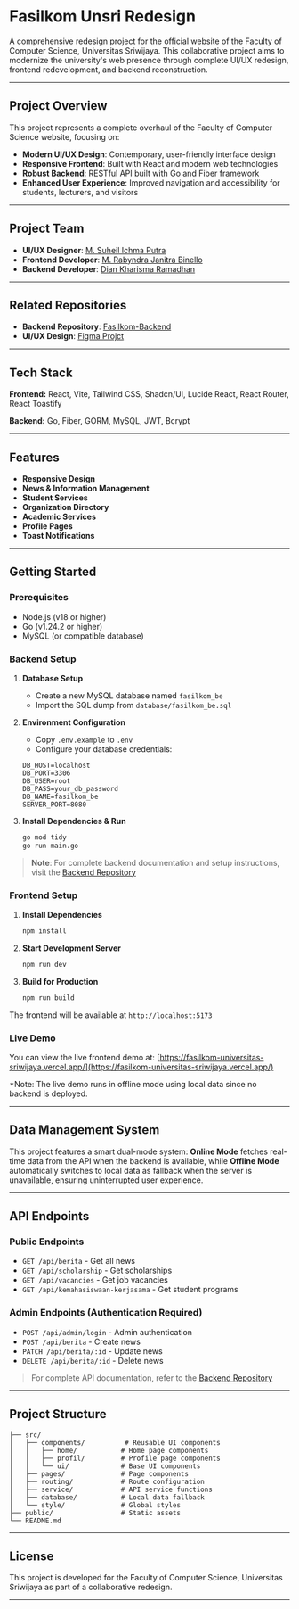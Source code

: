 # Fasilkom Unsri Redesign

A comprehensive redesign project for the official website of the Faculty of Computer Science, Universitas Sriwijaya. This collaborative project aims to modernize the university's web presence through complete UI/UX redesign, frontend redevelopment, and backend reconstruction.

---

## Project Overview

This project represents a complete overhaul of the Faculty of Computer Science website, focusing on:
- **Modern UI/UX Design**: Contemporary, user-friendly interface design
- **Responsive Frontend**: Built with React and modern web technologies
- **Robust Backend**: RESTful API built with Go and Fiber framework
- **Enhanced User Experience**: Improved navigation and accessibility for students, lecturers, and visitors

---

## Project Team

- **UI/UX Designer**: [M. Suheil Ichma Putra](https://github.com/MuhammadSuheil)
- **Frontend Developer**: [M. Rabyndra Janitra Binello](https://github.com/ElloRabyndra)
- **Backend Developer**: [Dian Kharisma Ramadhan](https://github.com/RenaiRS)

---
## Related Repositories

- **Backend Repository**: [Fasilkom-Backend](https://github.com/RenaiRS/Fasilkom-Backend)
- **UI/UX Design**: [Figma Projct](https://www.figma.com/design/qTUn3R1plLQAQ8hyUpVufC/Redisign-Challenge-Team-4?node-id=0-1&t=f5HVqCR3t8YK2hJu-1)

---

## Tech Stack

**Frontend:** React, Vite, Tailwind CSS, Shadcn/UI, Lucide React, React Router, React Toastify

**Backend:** Go, Fiber, GORM, MySQL, JWT, Bcrypt

---

## Features

- **Responsive Design**
- **News & Information Management**
- **Student Services**
- **Organization Directory**
- **Academic Services**
- **Profile Pages**
- **Toast Notifications**

---

## Getting Started

### Prerequisites
- Node.js (v18 or higher)
- Go (v1.24.2 or higher)
- MySQL (or compatible database)

### Backend Setup

1. **Database Setup**
   - Create a new MySQL database named `fasilkom_be`
   - Import the SQL dump from `database/fasilkom_be.sql`

2. **Environment Configuration**
   - Copy `.env.example` to `.env`
   - Configure your database credentials:
   ```env
   DB_HOST=localhost
   DB_PORT=3306
   DB_USER=root
   DB_PASS=your_db_password
   DB_NAME=fasilkom_be
   SERVER_PORT=8080
   ```

3. **Install Dependencies & Run**
   ```bash
   go mod tidy
   go run main.go
   ```

> **Note**: For complete backend documentation and setup instructions, visit the [Backend Repository](https://github.com/RenaiRS/Fasilkom-Backend)

### Frontend Setup

1. **Install Dependencies**
   ```bash
   npm install
   ```

2. **Start Development Server**
   ```bash
   npm run dev
   ```

3. **Build for Production**
   ```bash
   npm run build
   ```

The frontend will be available at `http://localhost:5173`

### Live Demo

You can view the live frontend demo at: [https://fasilkom-universitas-sriwijaya.vercel.app/](https://fasilkom-universitas-sriwijaya.vercel.app/)

*Note: The live demo runs in offline mode using local data since no backend is deployed.

---

## Data Management System

This project features a smart dual-mode system: **Online Mode** fetches real-time data from the API when the backend is available, while **Offline Mode** automatically switches to local data as fallback when the server is unavailable, ensuring uninterrupted user experience.

---

## API Endpoints

### Public Endpoints
- `GET /api/berita` - Get all news
- `GET /api/scholarship` - Get scholarships
- `GET /api/vacancies` - Get job vacancies
- `GET /api/kemahasiswaan-kerjasama` - Get student programs

### Admin Endpoints (Authentication Required)
- `POST /api/admin/login` - Admin authentication
- `POST /api/berita` - Create news
- `PATCH /api/berita/:id` - Update news
- `DELETE /api/berita/:id` - Delete news

> For complete API documentation, refer to the [Backend Repository](https://github.com/RenaiRS/Fasilkom-Backend)

---

## Project Structure

```
├── src/
│   ├── components/          # Reusable UI components
│   │   ├── home/           # Home page components
│   │   ├── profil/         # Profile page components
│   │   └── ui/             # Base UI components
│   ├── pages/              # Page components
│   ├── routing/            # Route configuration
│   ├── service/            # API service functions
│   ├── database/           # Local data fallback
│   └── style/              # Global styles
├── public/                 # Static assets
└── README.md
```

---

## License

This project is developed for the Faculty of Computer Science, Universitas Sriwijaya as part of a collaborative redesign.

---